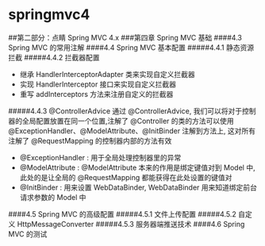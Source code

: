 # springmvc4
 
##第二部分：点睛 Spring MVC 4.x
###第四章 Spring MVC 基础
####4.3 Spring MVC 的常用注解
####4.4 Spring MVC 基本配置
#####4.4.1 静态资源拦截
#####4.4.2 拦截器配置
   * 继承 HandlerInterceptorAdapter 类来实现自定义拦截器 
   * 实现 HandlerInterceptor 接口来实现自定义拦截器
   * 重写 addInterceptors 方法来注册自定义的拦截器
   
#####4.4.3 @ControllerAdvice
通过 @ControllerAdvice, 我们可以将对于控制器的全局配置放置在同一个位置,注解了 @Controller 的类的方法可以使用 @ExceptionHandler、@ModelAttribute、@InitBinder 注解到方法上, 这对所有注解了 @RequestMapping 的控制器内部的方法有效
   * @ExceptionHandler : 用于全局处理控制器里的异常
   * @ModelAttribute : @ModelAttribute 本来的作用是绑定键值对到 Model 中, 此处的是让全局的 @RequestMapping 都能获得在此处设置的键值对
   * @InitBinder : 用来设置 WebDataBinder, WebDataBinder 用来知道绑定前台请求参数的 Model 中 
   
####4.5 Spring MVC 的高级配置
#####4.5.1 文件上传配置
#####4.5.2 自定义 HttpMessageConverter
#####4.5.3 服务器端推送技术
####4.6 Spring MVC 的测试

